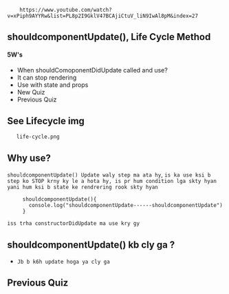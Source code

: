         https://www.youtube.com/watch?v=xPiph9AYYRw&list=PL8p2I9GklV47BCAjiCtuV_liN9IwAl8pM&index=27


##  shouldcomponentUpdate(), Life Cycle Method
#### 5W's 
* When shouldComoponentDidUpdate called and use?
* It can stop rendering
* Use with state and props
* New Quiz
* Previous Quiz



## See Lifecycle img

       life-cycle.png

## Why use?
`shouldcomponentUpdate() Update waly step ma ata hy`,
`is ka use ksi b step ko STOP krny ky le a hota hy, is pr hum condition lga skty hyan`
`yani hum ksi b state ke rendrering rook skty hyan`

         shouldcomponentUpdate(){
           console.log("shouldcomponentUpdate------shouldcomponentUpdate")
         }
`iss trha constructorDidUpdate ma use kry gy`


## shouldcomponentUpdate() kb cly ga ?
* `Jb b k6h update hoga ya cly ga`








##
## Previous Quiz
### 










